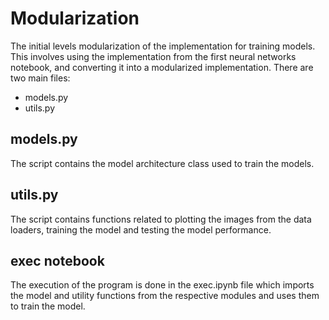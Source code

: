 # Modularization

The initial levels modularization of the implementation for training models.
This involves using the implementation from the first neural networks notebook,
and converting it into a modularized implementation. There are two main files:

- models.py
- utils.py

## models.py

The script contains the model architecture class used to train the models.

## utils.py

The script contains functions related to plotting the images from the data
loaders, training the model and testing the model performance.

## exec notebook

The execution of the program is done in the exec.ipynb file which imports the
model and utility functions from the respective modules and uses them to train
the model.
